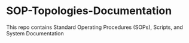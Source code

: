 # SOP-Topologies-Documentation
This repo contains Standard Operating Procedures (SOPs), Scripts, and System Documentation
